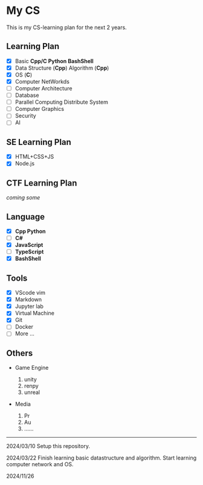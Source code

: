 # My CS

This is my CS-learning plan for the next 2 years.

## Learning Plan
- [x] Basic **Cpp/C Python BashShell**
- [x] Data Structure (**Cpp**)  Algorithm (**Cpp**)
- [x] OS (**C**)
- [x] Computer NetWorkds
- [ ] Computer Architecture
- [ ] Database
- [ ] Parallel Computing Distribute System
- [ ] Computer Graphics
- [ ] Security
- [ ] AI

## SE Learning Plan
- [x] HTML+CSS+JS 
- [x] Node.js

## CTF Learning Plan

*coming some*

## Language

- [x] **Cpp Python**
- [ ] **C#**
- [x] **JavaScript** 
- [ ] **TypeScript**
- [x] **BashShell**

## Tools

- [x] VScode vim
- [x] Markdown
- [x] Jupyter lab
- [x] Virtual Machine
- [x] Git
- [ ] Docker
- [ ] More ...

## Others

- Game Engine

    1. unity
    2. renpy
    3. unreal

- Media

    1. Pr
    2. Au
    3. ......

-------------------------

2024/03/10 Setup this repository.

2024/03/22 Finish learning basic datastructure and algorithm. Start learning computer network and OS.

2024/11/26